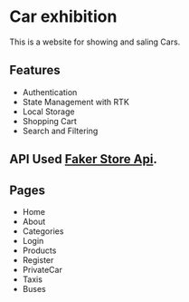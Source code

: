 # Car exhibition

This is a website for showing and saling Cars.

## Features

- Authentication
- State Management with RTK
- Local Storage
- Shopping Cart
- Search and Filtering

## API Used [Faker Store Api](https://fakestoreapi.com/docs).


## Pages
- Home 
- About
- Categories
- Login
- Products
- Register
- PrivateCar
- Taxis
- Buses